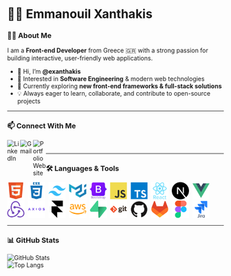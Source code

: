# 👨‍💻 Emmanouil Xanthakis

### :technologist: About Me  
I am a **Front-end Developer** from Greece 🇬🇷 with a strong passion for building interactive, user-friendly web applications.  

- 👋 Hi, I’m **@exanthakis**  
- 👀 Interested in **Software Engineering** & modern web technologies  
- 🌱 Currently exploring **new front-end frameworks & full-stack solutions**  
- 💡 Always eager to learn, collaborate, and contribute to open-source projects  

---

### 📫 Connect With Me  
<p>
  <a href="https://www.linkedin.com/in/emmanouil-xanthakis" target="_blank">
    <img align="left" alt="LinkedIn" width="30px" src="https://upload.wikimedia.org/wikipedia/commons/8/81/LinkedIn_icon.svg"/>
  </a>
  <a href="mailto:manolis.ksanthakis@gmail.com">
    <img align="left" alt="Gmail" width="30px" src="https://upload.wikimedia.org/wikipedia/commons/7/7e/Gmail_icon_%282020%29.svg"/>
  </a>
   <a href="https://www.emmanouelxanthakis.site/" target="_blank">
    <img align="left" alt="Portfolio Website" width="30px" src="https://img.icons8.com/color/48/domain--v1.png"/>
  </a>
</p>  
<br/>

---

### 🛠️ Languages & Tools  
<div>
  <img src="https://github.com/devicons/devicon/blob/master/icons/html5/html5-original.svg" title="HTML5" alt="HTML" width="40" height="40"/>&nbsp;
  <img src="https://github.com/devicons/devicon/blob/master/icons/css3/css3-plain-wordmark.svg"  title="CSS3" alt="CSS" width="40" height="40"/>&nbsp;
  <img src="https://github.com/devicons/devicon/blob/master/icons/tailwindcss/tailwindcss-original.svg" title="Tailwind CSS" alt="Tailwind CSS" width="40" height="40"/>&nbsp;
  <img src="https://github.com/devicons/devicon/blob/master/icons/materialui/materialui-original.svg" title="Material UI" alt="Material UI" width="40" height="40"/>&nbsp;
  <img src="https://github.com/devicons/devicon/blob/master/icons/bootstrap/bootstrap-original-wordmark.svg" title="Bootstrap" alt="Bootstrap" width="40" height="40"/>&nbsp;
  <img src="https://github.com/devicons/devicon/blob/master/icons/javascript/javascript-original.svg" title="JavaScript" alt="JavaScript" width="40" height="40"/>&nbsp;
  <img src="https://github.com/devicons/devicon/blob/master/icons/typescript/typescript-original.svg" title="TypeScript" alt="Typescript" width="40" height="40"/>&nbsp;
  <img src="https://github.com/devicons/devicon/blob/master/icons/react/react-original-wordmark.svg" title="React" alt="React" width="40" height="40"/>&nbsp;
  <img src="https://github.com/devicons/devicon/blob/master/icons/nextjs/nextjs-plain.svg" title="Next.js" alt="Next.js" width="40" height="40"/>&nbsp;
  <img src="https://github.com/devicons/devicon/blob/master/icons/vuejs/vuejs-original.svg" title="Vue.js" alt="Vue.js" width="40" height="40"/>&nbsp;
  <img src="https://github.com/devicons/devicon/blob/master/icons/redux/redux-original.svg" title="Redux" alt="Redux" width="40" height="40"/>&nbsp;
  <img src="https://github.com/devicons/devicon/blob/master/icons/axios/axios-plain-wordmark.svg" title="Axios" alt="Axios" width="40" height="40"/>&nbsp;
  <img src="https://github.com/devicons/devicon/blob/master/icons/framermotion/framermotion-original.svg" title="Framer Motion" alt="Framer Motion" width="40" height="40"/>&nbsp;
  <img src="https://github.com/devicons/devicon/blob/master/icons/amazonwebservices/amazonwebservices-plain-wordmark.svg" title="AWS" alt="AWS" width="40" height="40"/>&nbsp;
  <img src="https://github.com/devicons/devicon/blob/master/icons/supabase/supabase-original.svg" title="Supabase" alt="Supabase" width="40" height="40"/>&nbsp;
  <img src="https://github.com/devicons/devicon/blob/master/icons/git/git-original-wordmark.svg" title="Git" alt="Git" width="40" height="40"/>&nbsp;
  <img src="https://github.com/devicons/devicon/blob/master/icons/github/github-original.svg" title="GitHub" alt="GitHub" width="40" height="40"/>&nbsp;
  <img src="https://github.com/devicons/devicon/blob/master/icons/gitlab/gitlab-original.svg" title="GitLab" alt="GitLab" width="40" height="40"/>&nbsp;
  <img src="https://github.com/devicons/devicon/blob/master/icons/figma/figma-original.svg" title="Figma" alt="Figma" width="40" height="40"/>&nbsp;
  <img src="https://github.com/devicons/devicon/blob/master/icons/jira/jira-original-wordmark.svg" title="Jira" alt="Jira" width="40" height="40"/>
</div>

---

### 📊 GitHub Stats  
![GitHub Stats](https://github-readme-stats.vercel.app/api?username=exanthakis&show_icons=true&theme=onedark&cache_seconds=1800)  
![Top Langs](https://github-readme-stats.vercel.app/api/top-langs/?username=exanthakis&layout=compact&theme=onedark&cache_seconds=1800)
